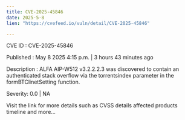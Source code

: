 ```yaml
---
title: CVE-2025-45846
date: 2025-5-8
lien: "https://cvefeed.io/vuln/detail/CVE-2025-45846"

---
```


CVE ID : CVE-2025-45846

Published :  May 8
2025
4:15 p.m. | 3 hours
43 minutes ago

Description : ALFA AIP-W512 v3.2.2.2.3 was discovered to contain an authenticated stack overflow via the torrentsindex parameter in the formBTClinetSetting function.

Severity: 0.0 | NA

Visit the link for more details
such as CVSS details
affected products
timeline
and more...
